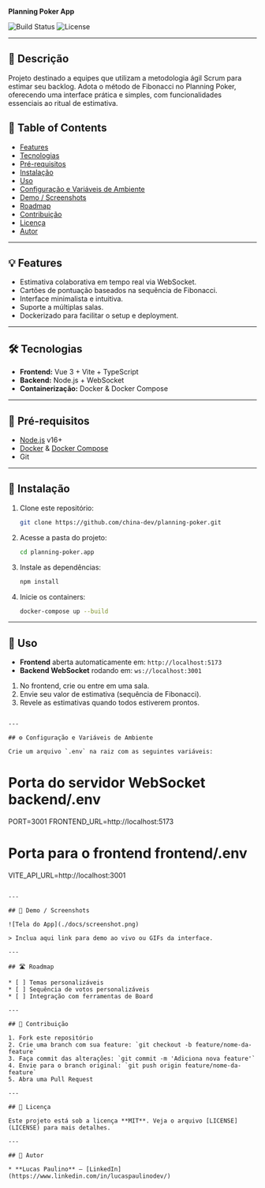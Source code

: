 **Planning Poker App**

![Build Status](https://img.shields.io/badge/build-passing-brightgreen.svg) ![License](https://img.shields.io/badge/license-MIT-blue.svg)

---

## 📖 Descrição

Projeto destinado a equipes que utilizam a metodologia ágil Scrum para estimar seu backlog. Adota o método de Fibonacci no Planning Poker, oferecendo uma interface prática e simples, com funcionalidades essenciais ao ritual de estimativa.

## 📑 Table of Contents

* [Features](#-features)
* [Tecnologias](#-tecnologias)
* [Pré-requisitos](#-pré-requisitos)
* [Instalação](#-instalação)
* [Uso](#-uso)
* [Configuração e Variáveis de Ambiente](#-configuração-e-variáveis-de-ambiente)
* [Demo / Screenshots](#-demo--screenshots)
* [Roadmap](#-roadmap)
* [Contribuição](#-contribuição)
* [Licença](#-licença)
* [Autor](#-autor)

---

## 💡 Features

* Estimativa colaborativa em tempo real via WebSocket.
* Cartões de pontuação baseados na sequência de Fibonacci.
* Interface minimalista e intuitiva.
* Suporte a múltiplas salas.
* Dockerizado para facilitar o setup e deployment.

---

## 🛠 Tecnologias

* **Frontend:** Vue 3 + Vite + TypeScript
* **Backend:** Node.js + WebSocket
* **Containerização:** Docker & Docker Compose

---

## 🔧 Pré-requisitos

* [Node.js](https://nodejs.org/) v16+
* [Docker](https://www.docker.com/) & [Docker Compose](https://docs.docker.com/compose/)
* Git

---

## 🚀 Instalação

1. Clone este repositório:

   ```bash
   git clone https://github.com/china-dev/planning-poker.git
   ```
2. Acesse a pasta do projeto:

   ```bash
   cd planning-poker.app
   ```
3. Instale as dependências:

   ```bash
   npm install
   ```
4. Inicie os containers:

   ```bash
   docker-compose up --build
   ```

---

## 🎯 Uso

* **Frontend** aberta automaticamente em: `http://localhost:5173`
* **Backend WebSocket** rodando em: `ws://localhost:3001`

1. No frontend, crie ou entre em uma sala.
2. Envie seu valor de estimativa (sequência de Fibonacci).
3. Revele as estimativas quando todos estiverem prontos.

```

---

## ⚙️ Configuração e Variáveis de Ambiente

Crie um arquivo `.env` na raiz com as seguintes variáveis:

```
# Porta do servidor WebSocket backend/.env
PORT=3001
FRONTEND_URL=http://localhost:5173

# Porta para o frontend frontend/.env
VITE_API_URL=http://localhost:3001
```

---

## 🎥 Demo / Screenshots

![Tela do App](./docs/screenshot.png)

> Inclua aqui link para demo ao vivo ou GIFs da interface.

---

## 🛣 Roadmap

* [ ] Temas personalizáveis
* [ ] Sequência de votos personalizáveis
* [ ] Integração com ferramentas de Board

---

## 🤝 Contribuição

1. Fork este repositório
2. Crie uma branch com sua feature: `git checkout -b feature/nome-da-feature`
3. Faça commit das alterações: `git commit -m 'Adiciona nova feature'`
4. Envie para o branch original: `git push origin feature/nome-da-feature`
5. Abra uma Pull Request

---

## 📝 Licença

Este projeto está sob a licença **MIT**. Veja o arquivo [LICENSE](LICENSE) para mais detalhes.

---

## 👤 Autor

* **Lucas Paulino** – [LinkedIn](https://www.linkedin.com/in/lucaspaulinodev/)